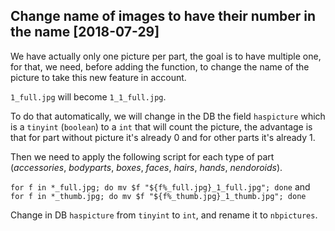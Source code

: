 ## Change name of images to have their number in the name [2018-07-29]

We have actually only one picture per part, the goal is to have multiple one, for that, we need, before adding the function, to change the name of the picture to take this new feature in account.

`1_full.jpg` will become `1_1_full.jpg`.

To do that automatically, we will change in the DB the field `haspicture` which is a `tinyint` (`boolean`) to a `int` that will count the picture, the advantage is that for part without picture it's already 0 and for other parts it's already 1.

Then we need to apply the following script for each type of part (*accessories*, *bodyparts*, *boxes*, *faces*, *hairs*, *hands*, *nendoroids*).

`for f in *_full.jpg; do mv $f "${f%_full.jpg}_1_full.jpg"; done`
and
`for f in *_thumb.jpg; do mv $f "${f%_thumb.jpg}_1_thumb.jpg"; done`

Change in DB `haspicture` from `tinyint` to `int`, and rename it to `nbpictures`.